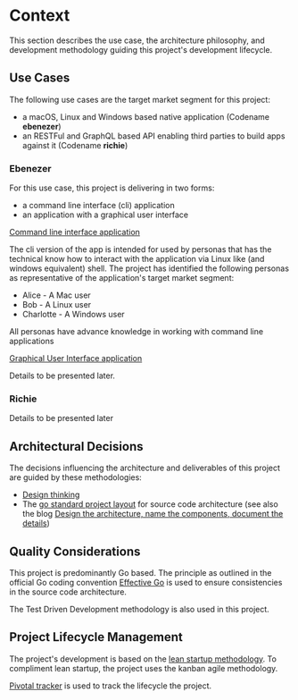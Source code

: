 # Context

This section describes the use case, the architecture philosophy, and development methodology guiding this project's development lifecycle.

## Use Cases

The following use cases are the target market segment for this project:

* a macOS, Linux and Windows based native application (Codename **ebenezer**) 
* an RESTFul and GraphQL based API enabling third parties to build apps against it (Codename **richie**) 

### Ebenezer

For this use case, this project is delivering in two forms:

* a command line interface (cli) application
* an application with a graphical user interface

<ins>Command line interface application</ins>

The cli version of the app is intended for used by personas that has the technical know how to interact with the application via Linux like (and windows equivalent) shell. The project has identified the following personas as representative of the application's target market segment:

* Alice - A Mac user
* Bob - A Linux user
* Charlotte - A Windows user

All personas have advance knowledge in working with command line applications

<ins>Graphical User Interface application</ins>

Details to be presented later.

### Richie ###

Details to be presented later

## Architectural Decisions

The decisions influencing the architecture and deliverables of this project are guided by these methodologies:

* [Design thinking](https://www.interaction-design.org/literature/topics/design-thinking)
* The [go standard project layout](https://github.com/golang-standards/project-layout) for source code architecture (see also the blog [Design the architecture, name the components, document the details](https://paulwizviz.github.io/go/2022/12/23/go-proverb-architecture.html))

## Quality Considerations

This project is predominantly Go based. The principle as outlined in the official Go coding convention [Effective Go](https://go.dev/doc/effective_go) is used to ensure consistencies in the source code architecture.

The Test Driven Development methodology is also used in this project.

## Project Lifecycle Management

The project's development is based on the [lean startup methodology](https://theleanstartup.com/principles). To compliment lean startup, the project uses the kanban agile methodology. 

[Pivotal tracker](https://www.pivotaltracker.com/n/projects/2639054) is used to track the lifecycle the project.